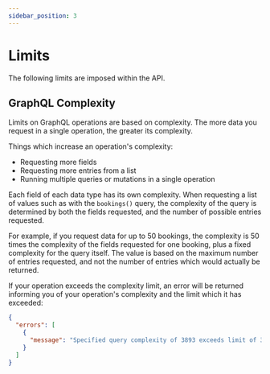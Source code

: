 ```yaml
---
sidebar_position: 3
---
```


# Limits

The following limits are imposed within the API.

## GraphQL Complexity

Limits on GraphQL operations are based on complexity. The more data you request in a single operation, 
the greater its complexity.

Things which increase an operation's complexity:

* Requesting more fields
* Requesting more entries from a list
* Running multiple queries or mutations in a single operation

Each field of each data type has its own complexity. When requesting a list of values such as with the `bookings()`
query, the complexity of the query is determined by both the fields requested, and the number of possible entries
requested.

For example, if you request data for up to 50 bookings, the complexity is 50 times the complexity of the fields
requested for one booking, plus a fixed complexity for the query itself. The value is based on the maximum number
of entries requested, and not the number of entries which would actually be returned.

If your operation exceeds the complexity limit, an error will be returned informing you of your operation's complexity
and the limit which it has exceeded:

```json
{
  "errors": [
    {
      "message": "Specified query complexity of 3893 exceeds limit of 3000"
    }
  ]
}
```
